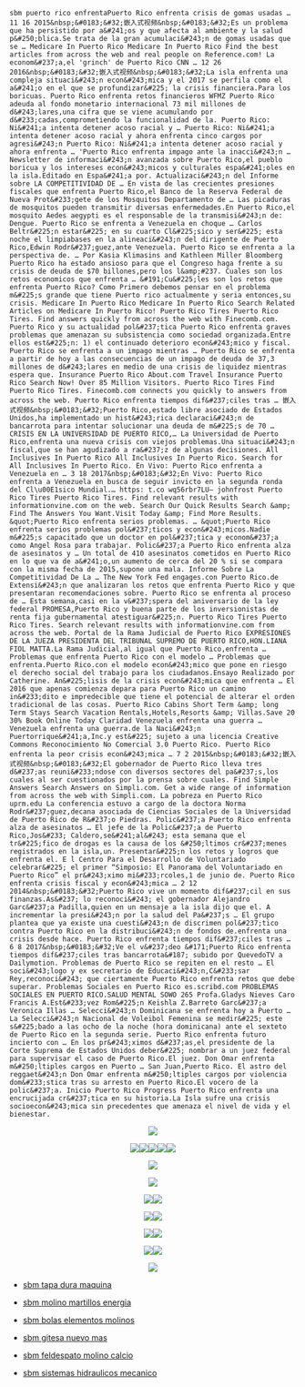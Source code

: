 
```
sbm puerto rico enfrentaPuerto Rico enfrenta crisis de gomas usadas … 11 16 2015&nbsp;&#0183;&#32;嵌入式视频&nbsp;&#0183;&#32;Es un problema que ha persistido por a&#241;os y que afecta al ambiente y la salud p&#250;blica.Se trata de la gran acumulaci&#243;n de gomas usadas que se … Medicare In Puerto Rico Medicare In Puerto Rico Find the best articles from across the web and real people on Reference.com! La econom&#237;a,el 'grinch' de Puerto Rico CNN … 12 26 2016&nbsp;&#0183;&#32;嵌入式视频&nbsp;&#0183;&#32;La isla enfrenta una compleja situaci&#243;n econ&#243;mica y el 2017 se perfila como el a&#241;o en el que se profundizar&#225; la crisis financiera.Para los boricuas. Puerto Rico enfrenta retos financieros WFMZ Puerto Rico adeuda al fondo monetario internacional 73 mil millones de d&#243;lares,una cifra que se viene acumulando por d&#233;cadas,comprometiendo la funcionalidad de la. Puerto Rico: Ni&#241;a intenta detener acoso racial y … Puerto Rico: Ni&#241;a intenta detener acoso racial y ahora enfrenta cinco cargos por agresi&#243;n Puerto Rico: Ni&#241;a intenta detener acoso racial y ahora enfrenta … 'Puerto Rico enfrenta impago ante la inacci&#243;n … Newsletter de informaci&#243;n avanzada sobre Puerto Rico,el pueblo boricua y los intereses econ&#243;micos y culturales espa&#241;oles en la isla.Editado en Espa&#241;a por. Actualizaci&#243;n del Informe sobre LA COMPETITIVIDAD DE … En vista de las crecientes presiones fiscales que enfrenta Puerto Rico,el Banco de la Reserva Federal de Nueva Prot&#233;gete de los Mosquitos Departamento de … Las picaduras de mosquitos pueden transmitir diversas enfermedades.En Puerto Rico,el mosquito Aedes aegypti es el responsable de la transmisi&#243;n de: Dengue. Puerto Rico se enfrenta a Venezuela en choque … Carlos Beltr&#225;n estar&#225; en su cuarto Cl&#225;sico y ser&#225; esta noche el limpiabases en la alineaci&#243;n del dirigente de Puerto Rico,Edwin Rodr&#237;guez,ante Venezuela. Puerto Rico se enfrenta a la perspectiva de. … Por Kasia Klimasins and Kathleen Miller Bloomberg Puerto Rico ha estado ansioso para que el Congreso haga frente a su crisis de deuda de $70 billones,pero los l&amp;#237. Cuales son los retos economicos que enfrenta … &#191;Cu&#225;les son los retos que enfrenta Puerto Rico? Como Primero debemos pensar en el problema m&#225;s grande que tiene Puerto rico actualmente y seria entonces,su crisis. Medicare In Puerto Rico Medicare In Puerto Rico Search Related Articles on Medicare In Puerto Rico! Puerto Rico Tires Puerto Rico Tires. Find answers quickly from across the web with Finecomb.com. Puerto Rico y su actualidad pol&#237;tica Puerto Rico enfrenta graves problemas que amenazan su subsistencia como sociedad organizada.Entre ellos est&#225;n: 1) el continuado deterioro econ&#243;mico y fiscal. Puerto Rico se enfrenta a un impago mientras … Puerto Rico se enfrenta a partir de hoy a las consecuencias de un impago de deuda de 37,3 millones de d&#243;lares en medio de una crisis de liquidez mientras espera que. Insurance Puerto Rico About.com Travel Insurance Puerto Rico Search Now! Over 85 Million Visitors. Puerto Rico Tires Find Puerto Rico Tires. Finecomb.com connects you quickly to answers from across the web. Puerto Rico enfrenta tiempos dif&#237;ciles tras … 嵌入式视频&nbsp;&#0183;&#32;Puerto Rico,estado libre asociado de Estados Unidos,ha implementado un hist&#243;rica declaraci&#243;n de bancarrota para intentar solucionar una deuda de m&#225;s de 70 … CRISIS EN LA UNIVERSIDAD DE PUERTO RICO,… ﻿﻿﻿﻿La Universidad de Puerto Rico,enfrenta una nueva crisis con viejos problemas.Una situaci&#243;n fiscal,que se han agudizado a ra&#237;z de algunas decisiones. All Inclusives In Puerto Rico All Inclusives In Puerto Rico. Search for All Inclusives In Puerto Rico. En Vivo: Puerto Rico enfrenta a Venezuela en … 3 18 2017&nbsp;&#0183;&#32;En Vivo: Puerto Rico enfrenta a Venezuela en busca de seguir invicto en la segunda ronda del Cl\u00E1sico Mundial.… https: t.co wq56rbr7LU— johnfrost Puerto Rico Tires Puerto Rico Tires. Find relevant results with informationvine.com on the web. Search Our Quick Results Search &amp; Find The Answers You Want.Visit Today &amp; Find More Results. &quot;Puerto Rico enfrenta serios problemas. … &quot;Puerto Rico enfrenta serios problemas pol&#237;ticos y econ&#243;micos.Nadie m&#225;s capacitado que un doctor en pol&#237;tica y econom&#237;a como Angel Rosa para trabajar. Polic&#237;a Puerto Rico enfrenta alza de asesinatos y … Un total de 410 asesinatos cometidos en Puerto Rico en lo que va de a&#241;o,un aumento de cerca del 20 % si se compara con la misma fecha de 2015,supone una mala. Informe Sobre La Competitividad De La … The New York Fed engages.con Puerto Rico.de Extensi&#243;n que analizaran los retos que enfrenta Puerto Rico y que presentaran recomendaciones sobre. Puerto Rico se enfrenta al proceso de … Esta semana,casi en la v&#237;spera del aniversario de la ley federal PROMESA,Puerto Rico y buena parte de los inversionistas de renta fija gubernamental atestiguar&#225;n. Puerto Rico Tires Puerto Rico Tires. Search relevant results with informationvine.com from across the web. Portal de la Rama Judicial de Puerto Rico EXPRESIONES DE LA JUEZA PRESIDENTA DEL TRIBUNAL SUPREMO DE PUERTO RICO,HON.LIANA FIOL MATTA.La Rama Judicial,al igual que Puerto Rico,enfrenta … Problemas que enfrenta Puerto Rico con el modelo … Problemas que enfrenta.Puerto Rico.con el modelo econ&#243;mico que pone en riesgo el derecho social del trabajo para los ciudadanos.Ensayo Realizado por Catherine. An&#225;lisis de la crisis econ&#243;mica que enfrenta … El 2016 que apenas comienza depara para Puerto Rico un camino in&#233;dito e impredecible que tiene el potencial de alterar el orden tradicional de las cosas. Puerto Rico Cabins Short Term &amp; long Term Stays Search Vacation Rentals,Hotels,Resorts &amp; Villas.Save 20 30% Book Online Today Claridad Venezuela enfrenta una guerra … Venezuela enfrenta una guerra.de la Naci&#243;n Puertorrique&#241;a,Inc.y est&#225; sujeto a una licencia Creative Commons Reconocimiento No Comercial 3.0 Puerto Rico. Puerto Rico enfrenta la peor crisis econ&#243;mica … 7 2 2015&nbsp;&#0183;&#32;嵌入式视频&nbsp;&#0183;&#32;El gobernador de Puerto Rico lleva tres d&#237;as reuni&#233;ndose con diversos sectores del pa&#237;s,los cuales al ser cuestionados por la prensa sobre cuales. Find Simple Answers Search Answers on Simpli.com. Get a wide range of information from across the web with Simpli.com. La pobreza en Puerto Rico uprm.edu La conferencia estuvo a cargo de la doctora Norma Rodr&#237;guez,decana asociada de Ciencias Sociales de la Universidad de Puerto Rico de R&#237;o Piedras. Polic&#237;a Puerto Rico enfrenta alza de asesinatos … El jefe de la Polic&#237;a de Puerto Rico,Jos&#233; Caldero,se&#241;al&#243; esta semana que el tr&#225;fico de drogas es la causa de los &#250;ltimos cr&#237;menes registrados en la isla,un. Presentar&#225;n los retos y logros que enfrenta el. E l Centro Para el Desarrollo de Voluntariado celebrar&#225; el primer “Simposio: El Panorama del Voluntariado en Puerto Rico” el pr&#243;ximo mi&#233;rcoles,1 de junio de. Puerto Rico enfrenta crisis fiscal y econ&#243;mica … 2 12 2014&nbsp;&#0183;&#32;Puerto Rico vive un momento dif&#237;cil en sus finanzas.As&#237; lo reconoci&#243; el gobernador Alejandro Garc&#237;a Padilla,quien en un mensaje a la isla dijo que el. A incrementar la presi&#243;n por la salud del Pa&#237;s … El grupo plantea que ya existe una cuesti&#243;n de discrimen pol&#237;tico contra Puerto Rico en la distribuci&#243;n de fondos de.enfrenta una crisis desde hace. Puerto Rico enfrenta tiempos dif&#237;ciles tras … 6 8 2017&nbsp;&#0183;&#32;Ve el v&#237;deo &#171;Puerto Rico enfrenta tiempos dif&#237;ciles tras bancarrota&#187; subido por QuevedoTV a Dailymotion. Problemas de Puerto Rico se repiten en el resto … El soci&#243;logo y ex secretario de Educaci&#243;n,C&#233;sar Rey,reconoci&#243; que ciertamente Puerto Rico enfrenta retos que debe superar. Problemas Sociales en Puerto Rico es.scribd.com PROBLEMAS SOCIALES EN PUERTO RICO.SALUD MENTAL SOWO 265 Profa.Gladys Nieves Caro Francis A.Est&#233;vez Rom&#225;n Keishla Z.Barreto Garc&#237;a Veronica Illas … Selecci&#243;n Dominicana se enfrenta hoy a Puerto … La Selecci&#243;n Nacional de Voleibol Femenina se medir&#225; este s&#225;bado a las ocho de la noche (hora dominicana) ante el sexteto de Puerto Rico en la segunda serie. Puerto Rico enfrenta futuro incierto con … En los pr&#243;ximos d&#237;as,el presidente de la Corte Suprema de Estados Unidos deber&#225; nombrar a un juez federal para supervisar el caso de Puerto Rico.El juez. Don Omar enfrenta m&#250;ltiples cargos en Puerto … San Juan,Puerto Rico. El astro del reggaet&#243;n Don Omar enfrenta m&#250;ltiples cargos por violencia dom&#233;stica tras su arresto en Puerto Rico.El vocero de la polic&#237;a. Inicio Puerto Rico Progress Puerto Rico enfrenta una encrucijada cr&#237;tica en su historia.La Isla sufre una crisis socioecon&#243;mica sin precedentes que amenaza el nivel de vida y el bienestar. 
```

<div align="center">

<a href="https://es-crusher.shibang-china.com/github&k=sbm+puerto+rico+enfrenta"><img src="https://static.shibang-china.com/es/crusher/logo.jpg"></a>

<a href="https://es-crusher.shibang-china.com/github&k=sbm+puerto+rico+enfrenta"><img src="https://static.shibang-china.com/es/crusher/index.jpg"></a><a href="https://es-crusher.shibang-china.com/material.htmlgithub&k=sbm+puerto+rico+enfrenta"><img src="https://static.shibang-china.com/es/crusher/material.jpg"></a><a href="https://es-crusher.shibang-china.com/application.htmlgithub&k=sbm+puerto+rico+enfrenta"><img src="https://static.shibang-china.com/es/crusher/application.jpg"></a><a href="https://es-crusher.shibang-china.com/aboutus.htmlgithub&k=sbm+puerto+rico+enfrenta"><img src="https://static.shibang-china.com/es/crusher/aboutus.jpg"></a><a href="https://es-crusher.shibang-china.com/contact.htmlgithub&k=sbm+puerto+rico+enfrenta"><img src="https://static.shibang-china.com/es/crusher/contact.jpg"></a>

<a href="https://es-crusher.shibang-china.com/github&k=sbm+puerto+rico+enfrenta"><img src="https://static.shibang-china.com/es/crusher/banner.jpg"></a>

<a href="https://swt.shibang-china.com/github&k=sbm+puerto+rico+enfrenta"><img src="https://static.shibang-china.com/es/crusher/text.jpg"></a>

<a href="https://swt.shibang-china.com/github&k=sbm+puerto+rico+enfrenta"><img src="https://static.shibang-china.com/es/crusher/chat.jpg"></a><a href="https://es-crusher.shibang-china.com/contact.htmlgithub&k=sbm+puerto+rico+enfrenta"><img src="https://static.shibang-china.com/es/crusher/message.jpg"></a>

<a href="https://es-crusher.shibang-china.com/products/pe.htmlgithub&k=sbm+puerto+rico+enfrenta"><img src="https://static.shibang-china.com/es/crusher/pe.jpg"></a><a href="https://es-crusher.shibang-china.com/products/pf.htmlgithub&k=sbm+puerto+rico+enfrenta"><img src="https://static.shibang-china.com/es/crusher/pf.jpg"></a>

<a href="https://es-crusher.shibang-china.com/products/hpt.htmlgithub&k=sbm+puerto+rico+enfrenta"><img src="https://static.shibang-china.com/es/crusher/hpt.jpg"></a><a href="https://es-crusher.shibang-china.com/products/vsi.htmlgithub&k=sbm+puerto+rico+enfrenta"><img src="https://static.shibang-china.com/es/crusher/vsi.jpg"></a>

<a href="https://es-crusher.shibang-china.com/products/klv.htmlgithub&k=sbm+puerto+rico+enfrenta"><img src="https://static.shibang-china.com/es/crusher/klv.jpg"></a><a href="https://es-crusher.shibang-china.com/products/portable.htmlgithub&k=sbm+puerto+rico+enfrenta"><img src="https://static.shibang-china.com/es/crusher/portable.jpg"></a>

<a href="https://swt.shibang-china.com/github&k=sbm+puerto+rico+enfrenta"><img src="https://static.shibang-china.com/es/crusher/case.jpg"></a>

</div>


* [sbm tapa dura maquina](sbm%20tapa%20dura%20maquina.md)

* [sbm molino martillos energia](sbm%20molino%20martillos%20energia.md)

* [sbm bolas elementos molinos](sbm%20bolas%20elementos%20molinos.md)

* [sbm gitesa nuevo mas](sbm%20gitesa%20nuevo%20mas.md)

* [sbm feldespato molino calcio](sbm%20feldespato%20molino%20calcio.md)

* [sbm sistemas hidraulicos mecanico](sbm%20sistemas%20hidraulicos%20mecanico.md)